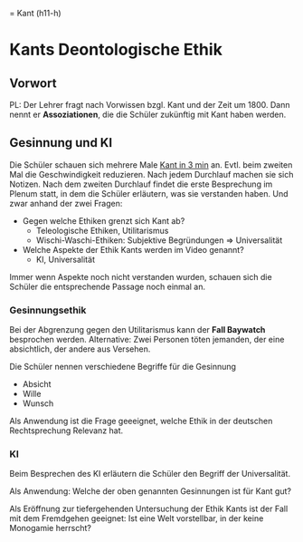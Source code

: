 = Kant (h11-h)

# Kants Deontologische Ethik

<!-- h1 -->

## Vorwort

PL: Der Lehrer fragt nach Vorwissen bzgl. Kant und der Zeit um 1800. Dann nennt er **Assoziationen**, die die Schüler zukünftig mit Kant haben werden.

## Gesinnung und KI

Die Schüler schauen sich mehrere Male [Kant in 3 min](https://www.youtube.com/watch?v=xwOCmJevigw) an. Evtl. beim zweiten Mal die Geschwindigkeit reduzieren. Nach jedem Durchlauf machen sie sich Notizen. Nach dem zweiten Durchlauf findet die erste Besprechung im Plenum statt, in dem die Schüler erläutern, was sie verstanden haben. Und zwar anhand der zwei Fragen:

* Gegen welche Ethiken grenzt sich Kant ab?
  + Teleologische Ethiken, Utilitarismus
  + Wischi-Waschi-Ethiken: Subjektive Begründungen => Universalität
* Welche Aspekte der Ethik Kants werden im Video genannt?
  + KI, Universalität

Immer wenn Aspekte noch nicht verstanden wurden, schauen sich die Schüler die entsprechende Passage noch einmal an.

### Gesinnungsethik

Bei der Abgrenzung gegen den Utilitarismus kann der **Fall Baywatch** besprochen werden. Alternative: Zwei Personen töten jemanden, der eine absichtlich, der andere aus Versehen.

Die Schüler nennen verschiedene Begriffe für die Gesinnung

* Absicht
* Wille
* Wunsch

Als Anwendung ist die Frage geeeignet, welche Ethik in der deutschen Rechtsprechung Relevanz hat.

### KI

Beim Besprechen des KI erläutern die Schüler den Begriff der Universalität.

Als Anwendung: Welche der oben genannten Gesinnungen ist für Kant gut?

Als Eröffnung zur tiefergehenden Untersuchung der Ethik Kants ist der Fall mit dem Fremdgehen geeignet: Ist eine Welt vorstellbar, in der keine Monogamie herrscht?

<!-- h2 -->
